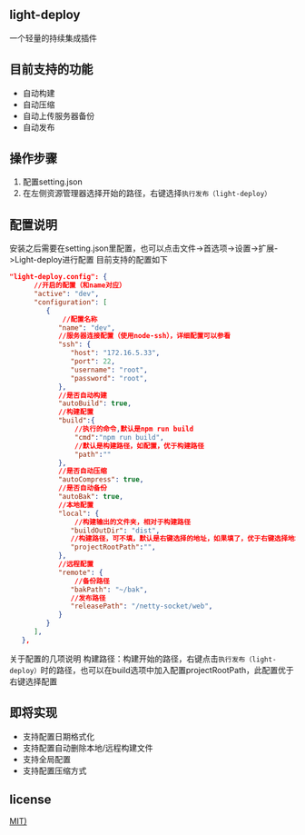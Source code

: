 ## light-deploy
一个轻量的持续集成插件

## 目前支持的功能
- 自动构建
- 自动压缩
- 自动上传服务器备份
- 自动发布

## 操作步骤
1. 配置setting.json
2. 在左侧资源管理器选择开始的路径，右键选择`执行发布（light-deploy）`

## 配置说明
安装之后需要在setting.json里配置，也可以点击文件->首选项->设置->扩展->Light-deploy进行配置
目前支持的配置如下
```json
"light-deploy.config": {
      //开启的配置（和name对应）
      "active": "dev",
      "configuration": [
         {
             //配置名称
            "name": "dev",
            //服务器连接配置（使用node-ssh），详细配置可以参看
            "ssh": {
               "host": "172.16.5.33",
               "port": 22,
               "username": "root",
               "password": "root",
            },
            //是否自动构建
            "autoBuild": true,
            //构建配置
            "build":{
                //执行的命令,默认是npm run build
                "cmd":"npm run build",
                //默认是构建路径，如配置，优于构建路径
                "path":""
            },
            //是否自动压缩
            "autoCompress": true,
            //是否自动备份
            "autoBak": true,
            //本地配置
            "local": {
                //构建输出的文件夹，相对于构建路径
               "buildOutDir": "dist",
               //构建路径，可不填，默认是右键选择的地址，如果填了，优于右键选择地址
               "projectRootPath":"",
            },
            //远程配置
            "remote": {
                //备份路径
               "bakPath": "~/bak",
               //发布路径
               "releasePath": "/netty-socket/web",
            }
         }
      ],
   },
```
关于配置的几项说明
构建路径：构建开始的路径，右键点击`执行发布（light-deploy）`时的路径，也可以在build选项中加入配置projectRootPath，此配置优于右键选择配置

## 即将实现
- 支持配置日期格式化
- 支持配置自动删除本地/远程构建文件
- 支持全局配置
- 支持配置压缩方式

## license
[MIT)](https://opensource.org/licenses/MIT)